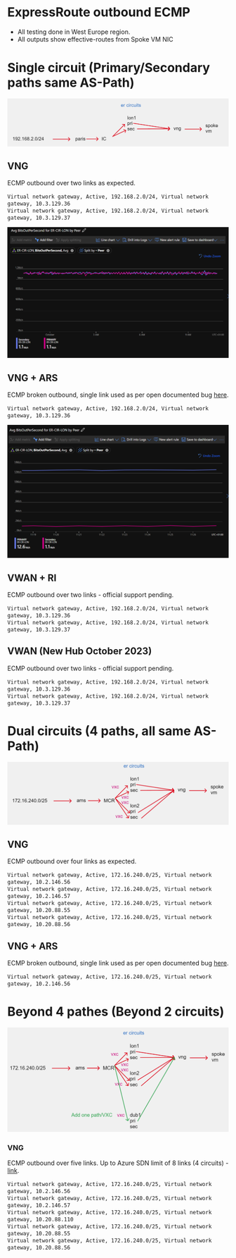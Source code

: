 # ExpressRoute outbound ECMP

- All testing done in West Europe region.
- All outputs show effective-routes from Spoke VM NIC

# Single circuit (Primary/Secondary paths same AS-Path)

![Alt text](/single.png)

## VNG

ECMP outbound over two links as expected.

```
Virtual network gateway, Active, 192.168.2.0/24, Virtual network gateway, 10.3.129.36
Virtual network gateway, Active, 192.168.2.0/24, Virtual network gateway, 10.3.129.37
```

![Alt text](/equal.png)

## VNG + ARS

ECMP broken outbound, single link used as per open documented bug [here](https://learn.microsoft.com/en-us/azure/route-server/troubleshoot-route-server#why-is-the-equal-cost-multi-path-ecmp-function-of-my-expressroute-turned-off-after-i-deploy-azure-route-server-to-the-virtual-network).

```
Virtual network gateway, Active, 192.168.2.0/24, Virtual network gateway, 10.3.129.36
```

![Alt text](/unequal.png)

## VWAN + RI

ECMP outbound over two links - official support pending.

```
Virtual network gateway, Active, 192.168.2.0/24, Virtual network gateway, 10.3.129.36
Virtual network gateway, Active, 192.168.2.0/24, Virtual network gateway, 10.3.129.37
```

## VWAN (New Hub October 2023)

ECMP outbound over two links - official support pending.

```
Virtual network gateway, Active, 192.168.2.0/24, Virtual network gateway, 10.3.129.36
Virtual network gateway, Active, 192.168.2.0/24, Virtual network gateway, 10.3.129.37
```

# Dual circuits (4 paths, all same AS-Path)

![Alt text](/dual.png)

## VNG

ECMP outbound over four links as expected.

```
Virtual network gateway, Active, 172.16.240.0/25, Virtual network gateway, 10.2.146.56
Virtual network gateway, Active, 172.16.240.0/25, Virtual network gateway, 10.2.146.57
Virtual network gateway, Active, 172.16.240.0/25, Virtual network gateway, 10.20.88.55
Virtual network gateway, Active, 172.16.240.0/25, Virtual network gateway, 10.20.88.56
```

## VNG + ARS

ECMP broken outbound, single link used as per open documented bug [here](https://learn.microsoft.com/en-us/azure/route-server/troubleshoot-route-server#why-is-the-equal-cost-multi-path-ecmp-function-of-my-expressroute-turned-off-after-i-deploy-azure-route-server-to-the-virtual-network).

```
Virtual network gateway, Active, 172.16.240.0/25, Virtual network gateway, 10.2.146.56
```

# Beyond 4 pathes (Beyond 2 circuits)

![Alt text](/dublin.png)

### VNG

ECMP outbound over five links. Up to Azure SDN limit of 8 links (4 circuits) - [link](https://learn.microsoft.com/en-us/azure/expressroute/expressroute-faqs#how-can-i-ensure-high-availability-for-a-virtual-network-connected-to-expressroute:~:text=the%20outgoing%20traffic%20from%20your%20virtual%20network%20will%20be%20load%2Dbalanced%20using%20Equal%2DCost%20Multipath%20(ECMP)%20across%20a%20maximum%20of%204%20circuits.).

```
Virtual network gateway, Active, 172.16.240.0/25, Virtual network gateway, 10.2.146.56
Virtual network gateway, Active, 172.16.240.0/25, Virtual network gateway, 10.2.146.57
Virtual network gateway, Active, 172.16.240.0/25, Virtual network gateway, 10.20.88.110
Virtual network gateway, Active, 172.16.240.0/25, Virtual network gateway, 10.20.88.55
Virtual network gateway, Active, 172.16.240.0/25, Virtual network gateway, 10.20.88.56

```


